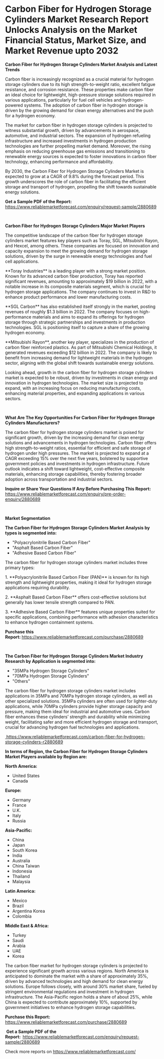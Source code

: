 <p><h1>Carbon Fiber for Hydrogen Storage Cylinders Market Research Report Unlocks Analysis on the Market Financial Status, Market Size, and Market Revenue upto 2032</h1></p><p><strong>Carbon Fiber for Hydrogen Storage Cylinders Market Analysis and Latest Trends</strong></p>
<p><p>Carbon fiber is increasingly recognized as a crucial material for hydrogen storage cylinders due to its high strength-to-weight ratio, excellent fatigue resistance, and corrosion resistance. These properties make carbon fiber an ideal choice for lightweight, high-pressure storage solutions required in various applications, particularly for fuel cell vehicles and hydrogen-powered systems. The adoption of carbon fiber in hydrogen storage is driven by the growing demand for clean energy alternatives and the push for a hydrogen economy.</p><p>The market for carbon fiber in hydrogen storage cylinders is projected to witness substantial growth, driven by advancements in aerospace, automotive, and industrial sectors. The expansion of hydrogen refueling infrastructure and increased investments in hydrogen production technologies are further propelling market demand. Moreover, the rising emphasis on reducing greenhouse gas emissions and transitioning to renewable energy sources is expected to foster innovations in carbon fiber technology, enhancing performance and affordability.</p><p>By 2030, the Carbon Fiber for Hydrogen Storage Cylinders Market is expected to grow at a CAGR of 9.8% during the forecast period. This growth underscores the role of carbon fiber in facilitating the efficient storage and transport of hydrogen, propelling the shift towards sustainable energy solutions.</p></p>
<p><strong>Get a Sample PDF of the Report:&nbsp;</strong> <a href="https://www.reliablemarketforecast.com/enquiry/request-sample/2880689?utm_campaign=2731&utm_medium=2&utm_source=Github&utm_content=ia&utm_term=12032025&utm_id=carbon-fiber-for-hydrogen-storage-cylinders">https://www.reliablemarketforecast.com/enquiry/request-sample/2880689</a></p>
<p>&nbsp;</p>
<p><strong>Carbon Fiber for Hydrogen Storage Cylinders Major Market Players</strong></p>
<p><p>The competitive landscape of the carbon fiber for hydrogen storage cylinders market features key players such as Toray, SGL, Mitsubishi Rayon, and Hexcel, among others. These companies are focused on innovation and capacity expansion to meet the growing demand for hydrogen storage solutions, driven by the surge in renewable energy technologies and fuel cell applications.</p><p>**Toray Industries** is a leading player with a strong market position. Known for its advanced carbon fiber production, Toray has reported significant revenues, amounting to approximately $19 billion in 2022, with a notable increase in its composite materials segment, which is crucial for hydrogen storage applications. The company continues to invest in R&D to enhance product performance and lower manufacturing costs.</p><p>**SGL Carbon** has also established itself strongly in the market, posting revenues of roughly $1.3 billion in 2022. The company focuses on high-performance materials and aims to expand its offerings for hydrogen storage through strategic partnerships and investments in production technologies. SGL is positioning itself to capture a share of the growing hydrogen economy.</p><p>**Mitsubishi Rayon**, another key player, specializes in the production of carbon fiber reinforced plastics. As part of Mitsubishi Chemical Holdings, it generated revenues exceeding $12 billion in 2022. The company is likely to benefit from increasing demand for lightweight materials in the hydrogen sector, aligning with the global shift towards sustainable energy solutions.</p><p>Looking ahead, growth in the carbon fiber for hydrogen storage cylinders market is expected to be robust, driven by investments in clean energy and innovation in hydrogen technologies. The market size is projected to expand, with an increasing focus on reducing manufacturing costs, enhancing material properties, and expanding applications in various sectors.</p></p>
<p>&nbsp;</p>
<p><strong>What Are The Key Opportunities For Carbon Fiber for Hydrogen Storage Cylinders Manufacturers?</strong></p>
<p><p>The carbon fiber for hydrogen storage cylinders market is poised for significant growth, driven by the increasing demand for clean energy solutions and advancements in hydrogen technologies. Carbon fiber offers high strength-to-weight ratios, essential for efficient and safe storage of hydrogen under high pressures. The market is projected to expand at a CAGR exceeding 15% over the next five years, bolstered by supportive government policies and investments in hydrogen infrastructure. Future outlook indicates a shift toward lightweight, cost-effective composite materials, enhancing storage capabilities, thereby fostering broader adoption across transportation and industrial sectors.</p></p>
<p><strong>Inquire or Share Your Questions If Any Before Purchasing This Report:</strong> <a href="https://www.reliablemarketforecast.com/enquiry/pre-order-enquiry/2880689?utm_campaign=2731&utm_medium=2&utm_source=Github&utm_content=ia&utm_term=12032025&utm_id=carbon-fiber-for-hydrogen-storage-cylinders">https://www.reliablemarketforecast.com/enquiry/pre-order-enquiry/2880689</a></p>
<p>&nbsp;</p>
<p><strong>Market Segmentation</strong></p>
<p><strong>The Carbon Fiber for Hydrogen Storage Cylinders Market Analysis by types is segmented into:</strong></p>
<p><ul><li>"Polyacrylonitrile Based Carbon Fiber"</li><li>"Asphalt Based Carbon Fiber"</li><li>"Adhesive Based Carbon Fiber"</li></ul></p>
<p><p>The carbon fiber for hydrogen storage cylinders market includes three primary types: </p><p>1. **Polyacrylonitrile Based Carbon Fiber (PAN)** is known for its high strength and lightweight properties, making it ideal for hydrogen storage applications requiring durability. </p><p>2. **Asphalt Based Carbon Fiber** offers cost-effective solutions but generally has lower tensile strength compared to PAN.</p><p>3. **Adhesive Based Carbon Fiber** features unique properties suited for specific applications, combining performance with adhesion characteristics to enhance hydrogen containment systems.</p></p>
<p><strong>Purchase this Report:&nbsp;</strong><a href="https://www.reliablemarketforecast.com/purchase/2880689?utm_campaign=2731&utm_medium=2&utm_source=Github&utm_content=ia&utm_term=12032025&utm_id=carbon-fiber-for-hydrogen-storage-cylinders">https://www.reliablemarketforecast.com/purchase/2880689</a></p>
<p>&nbsp;</p>
<p><strong>The Carbon Fiber for Hydrogen Storage Cylinders Market Industry Research by Application is segmented into:</strong></p>
<p><ul><li>"35MPa Hydrogen Storage Cylinders"</li><li>"70MPa Hydrogen Storage Cylinders"</li><li>"Others"</li></ul></p>
<p><p>The carbon fiber for hydrogen storage cylinders market includes applications in 35MPa and 70MPa hydrogen storage cylinders, as well as other specialized solutions. 35MPa cylinders are often used for lighter-duty applications, while 70MPa cylinders provide higher storage capacity and pressure, making them ideal for industrial and automotive uses. Carbon fiber enhances these cylinders’ strength and durability while minimizing weight, facilitating safer and more efficient hydrogen storage and transport, crucial for advancing hydrogen fuel technologies and applications.</p></p>
<p><a href="https://www.reliablemarketforecast.com/carbon-fiber-for-hydrogen-storage-cylinders-r2880689?utm_campaign=2731&utm_medium=2&utm_source=Github&utm_content=ia&utm_term=12032025&utm_id=carbon-fiber-for-hydrogen-storage-cylinders">&nbsp;https://www.reliablemarketforecast.com/carbon-fiber-for-hydrogen-storage-cylinders-r2880689</a></p>
<p><strong>In terms of Region, the Carbon Fiber for Hydrogen Storage Cylinders Market Players available by Region are:</strong></p>
<p>
    <p> <strong> North America: </strong>
        <ul>
            <li>United States</li>
            <li>Canada</li>
        </ul>
        </p> 
    <p> <strong> Europe: </strong>
        <ul>
            <li>Germany</li>
            <li>France</li>
            <li>U.K.</li>
            <li>Italy</li>
            <li>Russia</li>
        </ul>
        </p> 
    <p> <strong> Asia-Pacific: </strong>
        <ul>
            <li>China</li>
            <li>Japan</li>
            <li>South Korea</li>
            <li>India</li>
            <li>Australia</li>
            <li>China Taiwan</li>
            <li>Indonesia</li>
            <li>Thailand</li>
            <li>Malaysia</li>
        </ul>
        </p> 
    <p> <strong> Latin America: </strong>
        <ul>
            <li>Mexico</li>
            <li>Brazil</li>
            <li>Argentina Korea</li>
            <li>Colombia</li>
        </ul>
        </p> 
    <p> <strong> Middle East & Africa: </strong>
        <ul>
            <li>Turkey</li>
            <li>Saudi</li>
            <li>Arabia</li>
            <li>UAE</li>
            <li>Korea</li>
        </ul>
    </p>
    </p>
<p><p>The carbon fiber market for hydrogen storage cylinders is projected to experience significant growth across various regions. North America is anticipated to dominate the market with a share of approximately 35%, driven by advanced technologies and high demand for clean energy solutions. Europe follows closely, with around 30% market share, fueled by stringent environmental regulations and investment in hydrogen infrastructure. The Asia-Pacific region holds a share of about 25%, while China is expected to contribute approximately 10%, supported by government initiatives to enhance hydrogen storage capabilities.</p></p>
<p><strong>Purchase this Report: </strong><a href="https://www.reliablemarketforecast.com/purchase/2880689?utm_campaign=2731&utm_medium=2&utm_source=Github&utm_content=ia&utm_term=12032025&utm_id=carbon-fiber-for-hydrogen-storage-cylinders">https://www.reliablemarketforecast.com/purchase/2880689</a></p>
<p>&nbsp;<strong>Get a Sample PDF of the Report:&nbsp;&nbsp;</strong><a href="https://www.reliablemarketforecast.com/enquiry/request-sample/2880689?utm_campaign=2731&utm_medium=2&utm_source=Github&utm_content=ia&utm_term=12032025&utm_id=carbon-fiber-for-hydrogen-storage-cylinders">https://www.reliablemarketforecast.com/enquiry/request-sample/2880689</a></p>
<p><strong></strong></p>
<p>Check more reports on <a href="https://www.reliablemarketforecast.com/?utm_campaign=2731&utm_medium=2&utm_source=Github&utm_content=ia&utm_term=12032025&utm_id=carbon-fiber-for-hydrogen-storage-cylinders">https://www.reliablemarketforecast.com/</a></p>